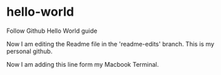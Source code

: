 # hello-world
Follow Github Hello World guide

Now I am editing the Readme file in the 'readme-edits' branch.
This is my personal github.

Now I am adding this line form my Macbook Terminal.
